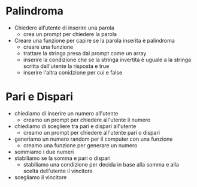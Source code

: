 # Palindroma

- Chiedere all’utente di inserire una parola 
    - crea un prompt per chiedere la parola
- Creare una funzione per capire se la parola inserita è palindroma
    - creare una funzione
    - trattare la stringa presa dal prompt come un array
    - inserire la condizione che se la stringa invertita è uguale a la stringa scritta dall'utente la risposta e true
    - inserire l'altra conidzione per cui e false 


# Pari e Dispari

- chiediamo di inserire un numero all'utente
    - creamo un prompt per chiedere all'utente il numero
- chiediamo di scegliere tra pari e dispari all'utente
    - creamo un prompt per chiedere all'utente pari o dispari
- generiamo un numero random per il computer con una funzione
    - creamo una funzione per generare un numero 
- sommiamo i due numeri
- stabiliamo se la somma e pari o dispari
    - stabiliamo una condizione per decida in base alla somma e alla scelta dell'utente il vincitore
- scegliamo il vincitore